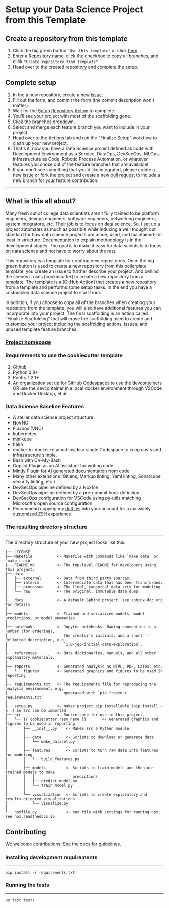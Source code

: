 # Setup your Data Science Project from this Template

## Create a repository from this template

1. Click the big green button `"Use this template"` or click [here]("../../generate").
1. Enter a Repository name, click the checkbox to copy all branches, and click `"Create repository from template"`
1. Head over to the created repository and complete the setup.

## Complete setup

1. In the a new repository, create a new [issue]("../../issues/new").
1. Fill out the form, and commit the form (the commit description won't matter).
1. Wait for the [Setup Repository Action]("../../actions") to complete.
1. You'll see your project with most of the scaffolding gone.
1. Click the branches dropdown.
1. Select and merge each feature branch you want to include in your project.
1. Head over to the Actions tab and run the "Finalize Setup" workflow to clean up your new project.
1. That's it, now you have a Data Science project defined as code with Development Environment as a Service, DataOps, DevSecOps, MLOps, Infrastructure as Code, Robotic Process Automation, or whatever features you chose out of the feature branches that are available!
1. If you don't see something that you'd like integrated, please create a new [issue]("../../issues/new") or fork the project and create a new [pull request]("../../pulls") to include a new branch for your feature contribution.

---

## What is this all about?

Many fresh out of college data scientists aren't fully trained to be platform engineers, devops engineers, software engineers, networking engineers, system integrators, etc. Their job is to focus on data science. So, I set up a project automates as much as possible while inducing a well thought out standard for how data science projects are made, used, and maintained--at least in structure. Documentation to explain methodology is in the development stages. The goal is to make it easy for data scientists to focus on data science and not have to worry about the rest.

This repository is a template for creating new repositories. Once the big green button is used to create a new repository from this boilerplate template, you create an issue to further describe your project. And behind the scenes it uses [cookiecutter] to create a new repository from a template. The template is a [GitHub Action] that creates a new repository from a template and performs some setup tasks. In the end you have a customized data science project to start from.

In addition, if you choose to copy all of the branches when creating your repository from the template, you will also have additional features you can incorporate into your project. The final scaffolding is an action called "Finalize Scaffolding" that will erase the scaffolding used to create and customize your project including the scaffolding actions, issues, and unused template feature branches.

### [Project homepage](http://drivendata.github.io/cookiecutter-data-science/)

### Requirements to use the cookiecutter template

1. Github
1. Python 3.8+
1. Poetry 1.2.1+
1. An organization set up for GitHub Codespaces to use the devcontainers OR use the devcontainer in a local docker environment through VSCode and Docker Desktop, et al.

### Data Science Baseline Features

- A stellar data science project structure
- NoVNC
- Fluxbox (VNC)
- kubernetes
- minikube
- helm
- docker-in-docker retained inside a single Codespace to keep costs and infrastructure simple.
- Bash with Oh-My-Bash
- Copilot Plugin as an AI assistant for writing code
- Mintly Plugin for AI generated documentation from code
- Many other extensions (Gitlens, Markup linting, Yaml linting, Sonarcube security linting, etc.)
- DevSecOps pipeline defined by a Noxfile
- DevSecOps pipeline defined by a pre-commit hook definition
- DevSecOps configuration for VSCode using py-utils matching Microsoft's open source configuration
- Recommend copying my [dotfiles](https://github.com/mraarone/dotfiles) into your account for a massively customized ZSH experience

### The resulting directory structure

---

The directory structure of your new project looks like this:

```lang=text
├── LICENSE
├── Makefile           <- Makefile with commands like `make data` or `make train`
├── README.md          <- The top-level README for developers using this project.
├── data
│   ├── external       <- Data from third party sources.
│   ├── interim        <- Intermediate data that has been transformed.
│   ├── processed      <- The final, canonical data sets for modeling.
│   └── raw            <- The original, immutable data dump.
│
├── docs               <- A default Sphinx project; see sphinx-doc.org for details
│
├── models             <- Trained and serialized models, model predictions, or model summaries
│
├── notebooks          <- Jupyter notebooks. Naming convention is a number (for ordering),
│                         the creator's initials, and a short `-` delimited description, e.g.
│                         `1.0-jqp-initial-data-exploration`.
│
├── references         <- Data dictionaries, manuals, and all other explanatory materials.
│
├── reports            <- Generated analysis as HTML, PDF, LaTeX, etc.
│   └── figures        <- Generated graphics and figures to be used in reporting
│
├── requirements.txt   <- The requirements file for reproducing the analysis environment, e.g.
│                         generated with `pip freeze > requirements.txt`
│
├── setup.py           <- makes project pip installable (pip install -e .) so src can be imported
├── src                <- Source code for use in this project.
│   └── {{ cookiecutter.repo_name }}       <- Generated graphics and figures to be used in reporting
│       ├── __init__.py    <- Makes src a Python module
│       │
│       ├── data           <- Scripts to download or generate data
│       │   └── make_dataset.py
│       │
│       ├── features       <- Scripts to turn raw data into features for modeling
│       │   └── build_features.py
│       │
│       ├── models         <- Scripts to train models and then use trained models to make
│       │   │                 predictions
│       │   ├── predict_model.py
│       │   └── train_model.py
│       │
│       └── visualization  <- Scripts to create exploratory and results oriented visualizations
│           └── visualize.py
│
└── noxfile.py             <- nox file with settings for running nox; see nox.readthedocs.io
```

## Contributing

We welcome contributions! [See the docs for guidelines](https://drivendata.github.io/cookiecutter-data-science/#contributing).

### Installing development requirements

---

```lang=bash
pip install -r requirements.txt
```

### Running the tests

---

```lang=bash
py.test tests
```
